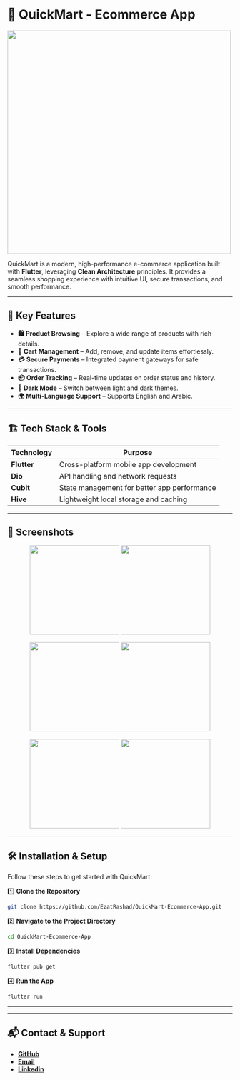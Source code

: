 # 📱 QuickMart - Ecommerce App

  <img src="https://github.com/user-attachments/assets/76d5f695-834b-4cc4-92fe-7ebe58b9d40d" width="500">
 
QuickMart is a modern, high-performance e-commerce application built with **Flutter**, leveraging **Clean Architecture** principles. It provides a seamless shopping experience with intuitive UI, secure transactions, and smooth performance.

---

## 🌟 Key Features

- **🛍️ Product Browsing** – Explore a wide range of products with rich details.
- **🛒 Cart Management** – Add, remove, and update items effortlessly.
- **💳 Secure Payments** – Integrated payment gateways for safe transactions.
- **📦 Order Tracking** – Real-time updates on order status and history.
- **🌙 Dark Mode** – Switch between light and dark themes.
- **🌍 Multi-Language Support** – Supports English and Arabic.

---

## 🏗️ Tech Stack & Tools

| Technology  | Purpose                                     |
| ----------- | ------------------------------------------- |
| **Flutter** | Cross-platform mobile app development       |
| **Dio**     | API handling and network requests           |
| **Cubit**   | State management for better app performance |
| **Hive**    | Lightweight local storage and caching       |

---

## 📸 Screenshots

<p align="center">
  <img src="https://github.com/user-attachments/assets/07a41430-029c-423f-b7a0-62a5a6124262" width="200">
  <img src="https://github.com/user-attachments/assets/bf04a855-e6cb-4df0-bb3a-d26452ecf55c" width="200">
</p>

<p align="center">
  <img src="https://github.com/user-attachments/assets/556fb17c-bf71-4407-a164-05561f3c1d69" width="200">
  <img src="https://github.com/user-attachments/assets/7255fe9e-02b0-4806-8ea6-5f4ff14caec1" width="200">
</p>

<p align="center">
  <img src="https://github.com/user-attachments/assets/81ea0cb6-aa93-46c6-b7a5-b9ec70dc378f" width="200">
  <img src="https://github.com/user-attachments/assets/f97da400-e96e-454b-8633-53b3508b69af" width="200">
</p>

---

## 🛠️ Installation & Setup

Follow these steps to get started with QuickMart:

1️⃣ **Clone the Repository**

```sh
git clone https://github.com/EzatRashad/QuickMart-Ecommerce-App.git
```

2️⃣ **Navigate to the Project Directory**

```sh
cd QuickMart-Ecommerce-App
```

3️⃣ **Install Dependencies**

```sh
flutter pub get
```

4️⃣ **Run the App**

```sh
flutter run
```

---

---

## 📬 Contact & Support

- [**GitHub**](https://github.com/EzatRashad)
- [**Email**](ezatrashad2003@gmail.com)
- [**Linkedin**](https://www.linkedin.com/in/ezat-rashad-356717222)
